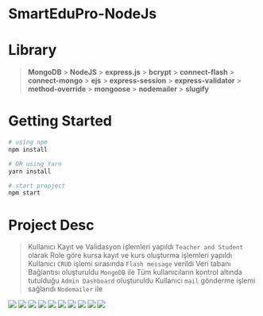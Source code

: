 # SmartEduPro-NodeJs

# Library

> **MongoDB** > **NodeJS** > **express.js** > **bcrypt** > **connect-flash** > **connect-mongo** > **ejs** > **express-session** > **express-validator** > **method-override** > **mongoose** > **nodemailer** > **slugify**

# Getting Started

```bash
# using npm
npm install

# OR using Yarn
yarn install

# start propject
npm start
```

# Project Desc

> Kullanıcı Kayıt ve Validasyon işlemleri yapıldı `Teacher and Student` olarak
> Role göre kursa kayıt ve kurs oluşturma işlemleri yapıldı
> Kullanıcı `CRUD` işlemi sırasında `Flash message` verildi
> Veri tabanı Bağlantısı oluşturuldu `MongoDB` ile
> Tüm kullanıcıların kontrol altında tutulduğu `Admin Dashboard` oluşturuldu
> Kullanıcı `mail` gönderme işlemi sağlandı `Nodemailer` ile

<div>

<img src='./public/projectimg/1.png'/>

<img src='./public/projectimg/2.png'/>

<img src='./public/projectimg/3.png'/>

<img src='./public/projectimg/4.png'/>

<img src='./public/projectimg/5.png'/>

<img src='./public/projectimg/6.png'/>

<img src='./public/projectimg/7.png'/>

<img src='./public/projectimg/8.png'/>

<img src='./public/projectimg/9.png'/>

<img src='./public/projectimg/10.png'/>

</div>
